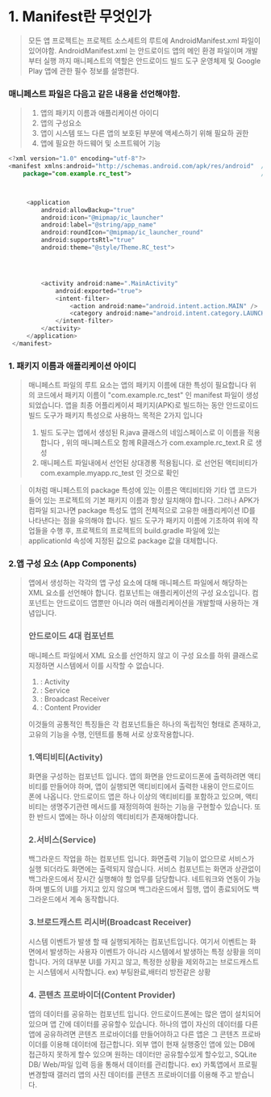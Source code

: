 
# 1. Manifest란 무엇인가
   > 모든 앱 프로젝트는 프로젝트 소스세트의 루트에 AndroidManifest.xml 파일이 있어야함. 
   > AndroidManifest.xml 는 안드로이드 앱의 메인 환경 파일이며 개발부터 실행 까지 
   > 매니페스트의 역할은 안드로이드 빌드 도구 운영체제 및 Google Play 앱에 관한 필수 정보를 설명한다.
    
   
   
   ### 매니페스트 파일은 다음고 같은 내용을 선언해야함.
   > 1. 앱의 패키지 이름과 애플리케이션 아이디
   > 2. 앱의 구성요소
   > 3. 앱이 시스템 또느 다른 앱의 보호된 부분에 액세스하기 위해 필요하 권한
   > 4. 앱에 필요한 하드웨어 및 소프트웨어 기능
   
   ```Kotlin
   <?xml version="1.0" encoding="utf-8"?>
   <manifest xmlns:android="http://schemas.android.com/apk/res/android"  // 매니페스트 태그 시작
       package="com.example.rc_test">                                    // package 속성: 앱 패키지 정의



        <application                                                      // 앱 태그 시작
            android:allowBackup="true"                                    
            android:icon="@mipmap/ic_launcher"                            // 앱의 주요 설정 정보를 담고있음
            android:label="@string/app_name"
            android:roundIcon="@mipmap/ic_launcher_round"
            android:supportsRtl="true"                                    // 백어 기능 사용 여부, 아이코 표시되는 앱 이름, 쓰기 방향, 테마 등
            android:theme="@style/Theme.RC_test">




            <activity android:name=".MainActivity"                        // 액티비티 태그 내부 인텐트 필터 태그 존재
                android:exported="true">
                <intent-filter>
                    <action android:name="android.intent.action.MAIN" />          // 액션 태그로  카테고리 태그존재 => 첫화면 결정
                    <category android:name="android.intent.category.LAUNCHER" />
                </intent-filter>
            </activity>
        </application>
    </manifest> 
   ```
   
   ### 1. 패키지 이름과 애플리케이션 아이디
   > 매니페스트 파일의 루트 요소는 앱의 패키지 이름에 대한 특성이 필요합니다
   > 위의 코드에서 패키지 이름이 "com.example.rc_test" 인 manifest 파일이 생성되었습니다.
   > 앱을 최종 어플리케이셔 패키지(APK)로 빌드하는 동안 안드로이드 빌드 도구가 패키지 특성으로 사용하느 목적은 2가지 입니다
   > 1. 빌드 도구는 앱에서 생성된 R.java 클래스의 네임스페이스로 이 이름을 적용합니다 , 위의 매니페스트오 함께 R클래스가 com.example.rc_text.R 로 생성
   > 2. 매니페스트 파일내에서 선언된 상대경롱 적용됩니다. <activity android:name=".MainActivity">로 선언된 액티비티가 com.example.myapp.rc_test 인 것으로 확인
   
   > 이처럼 매니페스트의 package 특성에 있는 이름은 액티비티와 기타 앱 코드가 들어 있는 프로젝트의 기본 패키지 이름과 항상 일치해야 합니다. 
   > 그러나 APK가 컴파일 되고나면 package 특성도 앱의 전체적으로 고유한 애플리케이션 ID를 나타낸다는 점을 유의해야 합니다.
   > 빌드 도구가 패키지 이름에 기초하여 위에 작업들을 수행 후, 프로젝트의 프로젝트의 build.gradle 파일에 있는 applicationId 속성에 지정된 값으로 package 값을 대체합니다.
   
   ### 2.앱 구성 요소 (App Components)
   > 앱에서 생성하는 각각의 앱 구성 요소에 대해 매니페스트 파일에서 해당하는 XML 요소를 선언해야 합니다.
   > 컴포넌트는 애플리케이션의 구성 요소입니다. 컴포넌트는 안드로이드 앱뿐만 아니라 여러 애플리케이션을 개발할때 사용하는 개념입니다.
   > ### 안드로이드 4대 컴포넌트 
   > 매니페스트 파일에서 XML 요소를 선언하지 않고 이 구성 요소를 하위 클래스로 지정하면 시스템에서 이를 시작할 수 없습니다.
   >
   > 1. <activity>: Activity
   > 2. <service>: Service
   > 3. <receiver>: Broadcast Receiver
   > 4. <provider>: Content Provider
   >
   > 이것들의 공통적인 특징들은
   > 각 컴포넌트들은 하나의 독립적인 형태로 존재하고, 고유의 기능을 수행, 인텐트를 통해 서로 상호작용합니다.
   > ### 1.액티비티(Activity)
   > 화면을 구성하는 컴포넌트 입니다. 앱의 화면을 안드로이드폰에 출력하려면 액티비티를 만들어야 하며, 앱이 실행되면 액티비티에서 출력한 내용이 안드로이드 폰에 나옵니다.
   > 안드로이드 앱은 하나 이상의 액티비티를 포함하고 있으며, 액티비티는 생명주기관련 메서드를 재정의하여 원하는 기능을 구현할수 있습니다. 또한 반드시 앱에는 하나 이상의 액티비티가 존재해야합니다.
   > ### 2.서비스(Service)
   > 백그라운드 작업을 하는 컴포넌트 입니다. 화면출력 기능이 없으므로 서비스가 실행 되더라도 화면에는 출력되지 않습니다. 서비스 컴포넌트는 화면과 상관없이 백그라운드에서 
   > 장시간 실행해야 할 업무를 담당합니다.
   > 네트워크와 연동이 가능하며 별도의 UI를 가지고 있지 않으며 백그라운드에서 힐행, 앱이 종료되어도 백그라운드에서 계속 동작합니다.
   > ### 3.브로드캐스트 리시버(Broadcast Receiver)
   > 시스템 이벤트가 발생 할 때 실행되게하는 컴포넌트입니다. 여기서 이벤트는 화면에서 발생하는 사용자 이벤트가 아니라 시스템에서 발생하는 특정 상황을 의미합니다.
   > 거의 대부분 UI를 가지고 않고, 특정한 상황을 제외하고는 브로드캐스트는 시스템에서 시작합니다.
   > ex) 부팅완료,배터리 방전같은 상황
   > ### 4. 콘텐츠 프로바이더(Content Provider)
   > 앱의 데이터를 공유하는 컴포넌트 입니다. 안드로이드폰에는 많은 앱이 설치되어있으며 앱 간에 데이터를 공유할수 있습니다. 하나의 앱이 자신의 데이터를 다른 앱에 공유하려면 콘텐츠 프로바이더를 만들어야하고
   > 다른 앱은 그 콘텐츠 프로바이더를 이용해 데이터에 접근합니다.
   > 외부 앱이 현재 실행중인 앱에 있는 DB에 접근하지 못하게 할수 있으며 원하는 데이터만 공유할수있게 할수있고, SQLite DB/ Web/파일 입력 등을 통해서 데이터를 관리합니다.
   > ex) 카톡앱에서 프로필 변경할때 갤러리 앱의 사진 데이터를 콘텐츠 프로바이더를 이용해 주고 받습니다.
   
   
